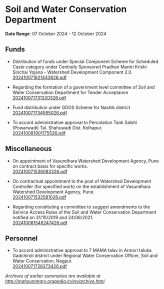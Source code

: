 # Soil and Water Conservation Department

**Date Range**: 07 October 2024 - 12 October 2024


## Funds
- Distribution of funds under Special Component Scheme for Scheduled Caste category under Centrally Sponsored Pradhan Mantri Krishi Sinchai Yojana - Watershed Development Component 2.0.\
  [202410071621443826.pdf](https://gr.maharashtra.gov.in/Site/Upload/Government%20Resolutions/English/202410071621443826.pdf)

- Regarding the formation of a government level committee of Soil and Water Conservation Department for Tender Acceptance\
  [202410071731320326.pdf](https://gr.maharashtra.gov.in/Site/Upload/Government%20Resolutions/English/202410071731320326.pdf)

- Fund distribution under GDGS Scheme for Nashik district\
  [202410071734595026.pdf](https://gr.maharashtra.gov.in/Site/Upload/Government%20Resolutions/English/202410071734595026.pdf)

- To accord administrative approval to Percolation Tank Salshi (Powarwadi) Tal. Shahuwadi Dist. Kolhapur.\
  [202410081901175526.pdf](https://gr.maharashtra.gov.in/Site/Upload/Government%20Resolutions/English/202410081901175526.pdf)

## Miscellaneous
- On appointment of Vasundhara Watershed Development Agency, Pune on contract basis for specific works.\
  [202410071536083326.pdf](https://gr.maharashtra.gov.in/Site/Upload/Government%20Resolutions/English/202410071536083326.pdf)

- On contractual appointment to the post of Watershed Development Controller (for specified work) on the establishment of Vasundhara Watershed Development Agency, Pune.\
  [202410071532581026.pdf](https://gr.maharashtra.gov.in/Site/Upload/Government%20Resolutions/English/202410071532581026.pdf)

- Regarding constituting a committee to suggest amendments to the Service Access Rules of the Soil and Water Conservation Department notified on 31/10/2019 and 24/06/2021.\
  [202410081548247426.pdf](https://gr.maharashtra.gov.in/Site/Upload/Government%20Resolutions/English/202410081548247426.pdf)

## Personnel
- To accord administrative approval to 7 MAMA talav in Armori taluka Gadchiroli district under Regional Water Conservation Officer, Soil and Water Conservation, Nagpur.\
  [202410071728373426.pdf](https://gr.maharashtra.gov.in/Site/Upload/Government%20Resolutions/English/202410071728373426.pdf)


*Archives of earlier summaries are available at http://mahsummary.orgpedia.in/en/archive.html*